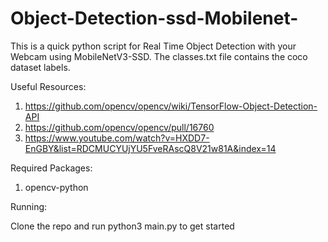 # Object-Detection-ssd-Mobilenet-

This is a quick python script for Real Time Object Detection with your Webcam using MobileNetV3-SSD. The classes.txt file contains the coco dataset labels.

Useful Resources:
1. https://github.com/opencv/opencv/wiki/TensorFlow-Object-Detection-API
2. https://github.com/opencv/opencv/pull/16760
3. https://www.youtube.com/watch?v=HXDD7-EnGBY&list=RDCMUCYUjYU5FveRAscQ8V21w81A&index=14

Required Packages:
1. opencv-python

Running:

Clone the repo and run python3 main.py to get started
